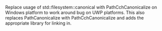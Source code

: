 Replace usage of std::filesystem::canonical with PathCchCanonicalize on Windows platform to work around bug on UWP platforms. This also replaces PathCanonicalize with PathCchCanonicalize and adds the appropriate library for linking in.